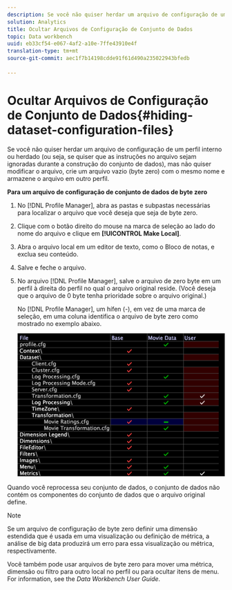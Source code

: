 ```yaml
---
description: Se você não quiser herdar um arquivo de configuração de um perfil interno ou herdado (ou seja, se quiser que as instruções no arquivo sejam ignoradas durante a construção do conjunto de dados), mas não quiser modificar o arquivo, crie um arquivo vazio (byte zero) com o mesmo nome e armazene o arquivo em outro perfil.
solution: Analytics
title: Ocultar Arquivos de Configuração de Conjunto de Dados
topic: Data workbench
uuid: eb33cf54-e067-4af2-a10e-7ffe43910e4f
translation-type: tm+mt
source-git-commit: aec1f7b14198cdde91f61d490a235022943bfedb

---
```



# Ocultar Arquivos de Configuração de Conjunto de Dados{#hiding-dataset-configuration-files}

Se você não quiser herdar um arquivo de configuração de um perfil interno ou herdado (ou seja, se quiser que as instruções no arquivo sejam ignoradas durante a construção do conjunto de dados), mas não quiser modificar o arquivo, crie um arquivo vazio (byte zero) com o mesmo nome e armazene o arquivo em outro perfil.

**Para um arquivo de configuração de conjunto de dados de byte zero**

1. No [!DNL Profile Manager], abra as pastas e subpastas necessárias para localizar o arquivo que você deseja que seja de byte zero.
1. Clique com o botão direito do mouse na marca de seleção ao lado do nome do arquivo e clique em **[!UICONTROL Make Local]**.
1. Abra o arquivo local em um editor de texto, como o Bloco de notas, e exclua seu conteúdo.
1. Salve e feche o arquivo.
1. No arquivo [!DNL Profile Manager], salve o arquivo de zero byte em um perfil à direita do perfil no qual o arquivo original reside. (Você deseja que o arquivo de 0 byte tenha prioridade sobre o arquivo original.)

   No [!DNL Profile Manager], um hífen (-), em vez de uma marca de seleção, em uma coluna identifica o arquivo de byte zero como mostrado no exemplo abaixo.

   ![](assets/vis_ProfileManager_ZeroByteFile.png)

Quando você reprocessa seu conjunto de dados, o conjunto de dados não contém os componentes do conjunto de dados que o arquivo original define.

>[!NOTE]
>
>Se um arquivo de configuração de byte zero definir uma dimensão estendida que é usada em uma visualização ou definição de métrica, a análise de big data produzirá um erro para essa visualização ou métrica, respectivamente.

Você também pode usar arquivos de byte zero para mover uma métrica, dimensão ou filtro para outro local no perfil ou para ocultar itens de menu. For information, see the *Data Workbench User Guide*.
